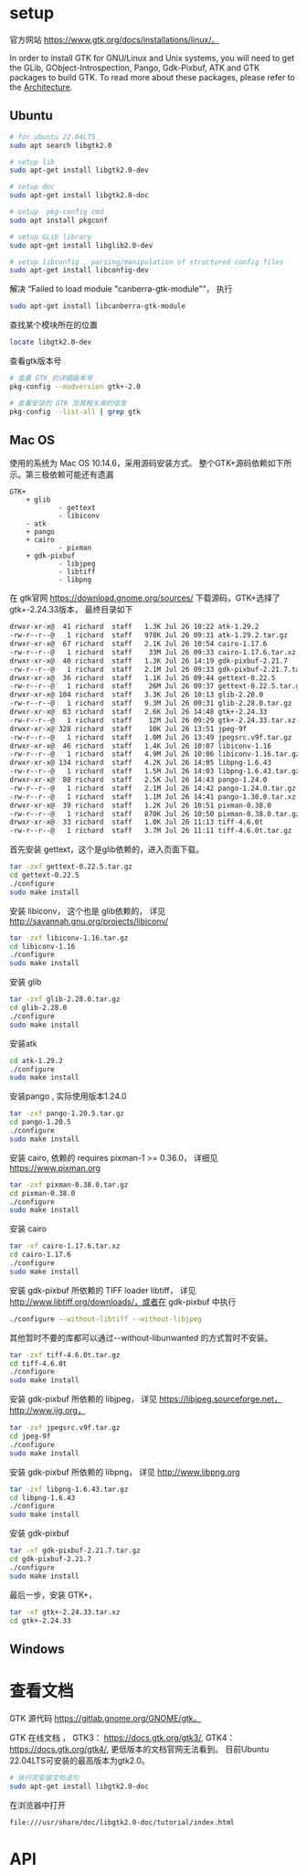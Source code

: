 # setup

官方网站 https://www.gtk.org/docs/installations/linux/。

In order to install GTK for GNU/Linux and Unix systems, you will need to get the GLib, GObject-Introspection, Pango, Gdk-Pixbuf, ATK and GTK packages to build GTK. To read more about these packages, please refer to the [Architecture](https://www.gtk.org/docs/architecture/).

## Ubuntu

```sh
# for ubuntu 22.04LTS
sudo apt search libgtk2.0

# setup lib
sudo apt-get install libgtk2.0-dev

# setup doc
sudo apt-get install libgtk2.0-doc

# setup  pkg-config cmd
sudo apt install pkgconf

# setup GLib library
sudo apt-get install libglib2.0-dev

# setup libconfig , parsing/manipulation of structured config files
sudo apt-get install libconfig-dev
```

解决 “Failed to load module "canberra-gtk-module"”， 执行

```sh
sudo apt-get install libcanberra-gtk-module
```

查找某个模块所在的位置

```sh
locate libgtk2.0-dev
```

查看gtk版本号

```sh
# 查看 GTK 的详细版本号
pkg-config --modversion gtk+-2.0

# 查看安装的 GTK 及其相关库的信息
pkg-config --list-all | grep gtk
```

## Mac OS

使用的系统为 Mac OS 10.14.6，采用源码安装方式。 整个GTK+源码依赖如下所示。第三极依赖可能还有遗漏

```
GTK+
	+ glib
			- gettext
			- libiconv
	- atk
	+ pango
	+ cairo
			- pixman
	+ gdk-pixbuf
			- libjpeg
			- libtiff
			- libpng
```

在 gtk官网 https://download.gnome.org/sources/ 下载源码，GTK+选择了 gtk+-2.24.33版本， 最终目录如下

```sh
drwxr-xr-x@  41 richard  staff   1.3K Jul 26 10:22 atk-1.29.2
-rw-r--r--@   1 richard  staff   978K Jul 26 09:31 atk-1.29.2.tar.gz
drwxr-xr-x@  67 richard  staff   2.1K Jul 26 10:54 cairo-1.17.6
-rw-r--r--@   1 richard  staff    33M Jul 26 09:33 cairo-1.17.6.tar.xz
drwxr-xr-x@  40 richard  staff   1.3K Jul 26 14:19 gdk-pixbuf-2.21.7
-rw-r--r--@   1 richard  staff   2.1M Jul 26 09:33 gdk-pixbuf-2.21.7.tar.gz
drwxr-xr-x@  36 richard  staff   1.1K Jul 26 09:44 gettext-0.22.5
-rw-r--r--@   1 richard  staff    26M Jul 26 09:37 gettext-0.22.5.tar.gz
drwxr-xr-x@ 104 richard  staff   3.3K Jul 26 10:13 glib-2.28.0
-rw-r--r--@   1 richard  staff   9.3M Jul 26 09:31 glib-2.28.0.tar.gz
drwxr-xr-x@  83 richard  staff   2.6K Jul 26 14:48 gtk+-2.24.33
-rw-r--r--@   1 richard  staff    12M Jul 26 09:29 gtk+-2.24.33.tar.xz
drwxr-xr-x@ 328 richard  staff    10K Jul 26 13:51 jpeg-9f
-rw-r--r--@   1 richard  staff   1.0M Jul 26 13:49 jpegsrc.v9f.tar.gz
drwxr-xr-x@  46 richard  staff   1.4K Jul 26 10:07 libiconv-1.16
-rw-r--r--@   1 richard  staff   4.9M Jul 26 10:06 libiconv-1.16.tar.gz
drwxr-xr-x@ 134 richard  staff   4.2K Jul 26 14:05 libpng-1.6.43
-rw-r--r--@   1 richard  staff   1.5M Jul 26 14:03 libpng-1.6.43.tar.gz
drwxr-xr-x@  80 richard  staff   2.5K Jul 26 14:43 pango-1.24.0
-rw-r--r--@   1 richard  staff   2.1M Jul 26 14:42 pango-1.24.0.tar.gz
-rw-r--r--@   1 richard  staff   1.1M Jul 26 14:41 pango-1.30.0.tar.xz
drwxr-xr-x@  39 richard  staff   1.2K Jul 26 10:51 pixman-0.38.0
-rw-r--r--@   1 richard  staff   870K Jul 26 10:50 pixman-0.38.0.tar.gz
drwxr-xr-x@  33 richard  staff   1.0K Jul 26 11:13 tiff-4.6.0t
-rw-r--r--@   1 richard  staff   3.7M Jul 26 11:11 tiff-4.6.0t.tar.gz
```

首先安装 gettext，这个是glib依赖的，进入页面下载。

```sh
tar -zxf gettext-0.22.5.tar.gz
cd gettext-0.22.5
./configure
sudo make install
```

安装 libiconv， 这个也是 glib依赖的， 详见 http://savannah.gnu.org/projects/libiconv/

```sh
tar -zxf libiconv-1.16.tar.gz
cd libiconv-1.16
./configure
sudo make install
```

安装 glib

```sh
tar -zxf glib-2.28.0.tar.gz
cd glib-2.28.0
./configure
sudo make install
```



安装atk

```sh
cd atk-1.29.2
./configure
sudo make install
```

安装pango , 实际使用版本1.24.0

```sh
tar -zxf pango-1.20.5.tar.gz
cd pango-1.20.5
./configure
sudo make install
```

安装 cairo, 依赖的 requires pixman-1 >= 0.36.0， 详细见 https://www.pixman.org

```sh
tar -zxf pixman-0.38.0.tar.gz
cd pixman-0.38.0
./configure 
sudo make install
```

安装 cairo

 ```sh
 tar -xf cairo-1.17.6.tar.xz
 cd cairo-1.17.6
 ./configure
 sudo make install
 ```

安装 gdk-pixbuf 所依赖的 TIFF loader libtiff， 详见 http://www.libtiff.org/downloads/，或者在  gdk-pixbuf 中执行

```sh
./configure --without-libtiff --without-libjpeg
```

其他暂时不要的库都可以通过--without-libunwanted 的方式暂时不安装。

```sh
tar -zxf tiff-4.6.0t.tar.gz
cd tiff-4.6.0t
./configure
sudo make install
```

安装  gdk-pixbuf 所依赖的 libjpeg， 详见 https://libjpeg.sourceforge.net， http://www.ijg.org， 

```sh
tar -zxf jpegsrc.v9f.tar.gz
cd jpeg-9f
./configure
sudo make install
```

 安装 gdk-pixbuf 所依赖的 libpng， 详见 http://www.libpng.org

```sh
tar -zxf libpng-1.6.43.tar.gz
cd libpng-1.6.43
./configure
sudo make install
```



安装 gdk-pixbuf

```sh
tar -xf gdk-pixbuf-2.21.7.tar.gz
cd gdk-pixbuf-2.21.7
./configure
sudo make install
```

最后一步，安装 GTK+， 

```sh
tar -xf gtk+-2.24.33.tar.xz
cd gtk+-2.24.33
```



## Windows 

#  查看文档

GTK 源代码 https://gitlab.gnome.org/GNOME/gtk。

GTK 在线文档  ， GTK3： https://docs.gtk.org/gtk3/, GTK4：https://docs.gtk.org/gtk4/, 更低版本的文档官网无法看到。 目前Ubuntu 22.04LTS可安装的最高版本为gtk2.0。

```sh
# 执行完安装文档语句 
sudo apt-get install libgtk2.0-doc
```

在浏览器中打开

```html
file:///usr/share/doc/libgtk2.0-doc/tutorial/index.html
```

# API

